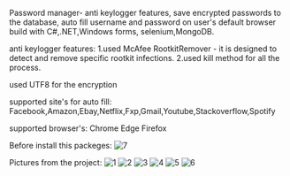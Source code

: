 Password manager- anti keylogger features, save encrypted passwords to the database,
auto fill username and password on user's default browser build with C#,.NET,Windows forms,
selenium,MongoDB.

anti keylogger features: 
1.used McAfee RootkitRemover - it is designed to detect and remove specific rootkit infections.
2.used kill method for all the process.

used UTF8 for the encryption

supported site's for auto fill:
Facebook,Amazon,Ebay,Netflix,Fxp,Gmail,Youtube,Stackoverflow,Spotify

supported browser's:
Chrome
Edge
Firefox

Before install this packeges:
![7](https://user-images.githubusercontent.com/93151766/177180333-9360efce-1b83-4bb5-adbd-4f17876c82d2.png)

Pictures from the project:
![1](https://user-images.githubusercontent.com/93151766/177179424-437b2e37-8020-4545-999f-e0b64fbb3f89.png)
![2](https://user-images.githubusercontent.com/93151766/177179430-63028306-bbee-46f4-bca5-4bfbc8da96dc.png)
![3](https://user-images.githubusercontent.com/93151766/177179431-91012d6b-08e7-433a-84a2-61fc10436a16.png)
![4](https://user-images.githubusercontent.com/93151766/177179433-c218222d-f74b-40a1-b879-92befa52b8dc.png)
![5](https://user-images.githubusercontent.com/93151766/177179435-13fd6b4e-d124-463f-8f48-9054363fdbd7.png)
![6](https://user-images.githubusercontent.com/93151766/177179437-ecb119ce-809f-4e98-9e3d-831d20356509.png)

